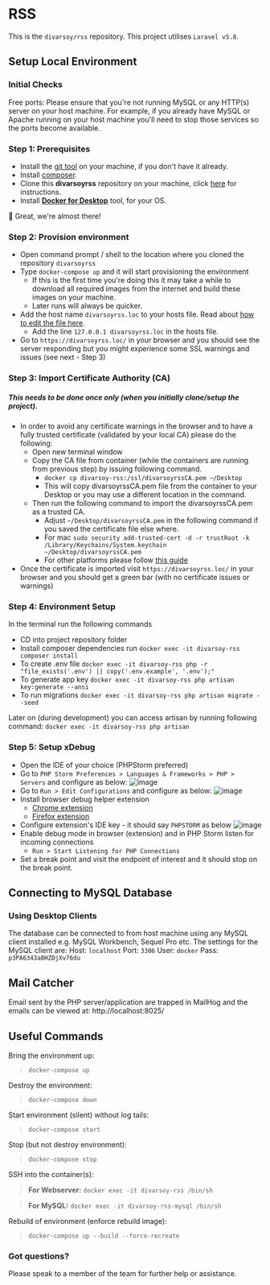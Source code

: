 # RSS
This is the `divarsoy/rss` repository. This project utilises `Laravel v5.8`.

## Setup Local Environment

### Initial Checks
Free ports: Please ensure that you're not running MySQL or any HTTP(s) server on your host machine. For example, if you already have MySQL or Apache running on your host machine you'll need to stop those services so the ports become available.

### Step 1: Prerequisites

- Install the [git tool](https://docs.github.com/en/free-pro-team@latest/github/getting-started-with-github/set-up-git) on your machine, if you don't have it already.
- Install [composer](https://getcomposer.org/).
- Clone this **divarsoyrss** repository on your machine, click [here](https://docs.github.com/en/free-pro-team@latest/github/creating-cloning-and-archiving-repositories/cloning-a-repository) for instructions.
- Install **[Docker for Desktop](https://www.docker.com/products/docker-desktop)** tool, for your OS.

:rocket: Great, we're almost there!

### Step 2: Provision environment
- Open command prompt / shell to the location where you cloned the repository `divarsoyrss`
- Type `docker-compose up` and it will start provisioning the environment
    - If this is the first time you're doing this it may take a while to download all required images from the internet and build these images on your machine.
    - Later runs will always be quicker.
- Add the host name `divarsoyrss.loc` to your hosts file. Read about [how to edit the file here](https://www.howtogeek.com/howto/27350/beginner-geek-how-to-edit-your-hosts-file/).
    - Add the line `127.0.0.1 divarsoyrss.loc` in the hosts file.
- Go to `https://divarsoyrss.loc/` in your browser and you should see the server responding but you might experience some SSL warnings and issues (see next - Step 3)

### Step 3: Import Certificate Authority (CA)
##### This needs to be done once only (when you initially clone/setup the project).
- In order to avoid any certificate warnings in the browser and to have a fully trusted certificate (validated by your local CA) please do the following:
  - Open new terminal window
  - Copy the CA file from container (while the containers are running from previous step) by issuing following command.
    - `docker cp divarsoy-rss:/ssl/divarsoyrssCA.pem ~/Desktop`
    - This will copy divarsoyrssCA.pem file from the container to your Desktop or you may use a different location in the command.
  - Then run the following command to import the divarsoyrssCA.pem as a trusted CA.
    - Adjust `~/Desktop/divarsoyrssCA.pem` in the following command if you saved the certificate file else where.
    - For mac `sudo security add-trusted-cert -d -r trustRoot -k /Library/Keychains/System.keychain ~/Desktop/divarsoyrssCA.pem`
    - For other platforms please follow [this guide](https://support.kerioconnect.gfi.com/hc/en-us/articles/360015200119)
- Once the certificate is imported visit `https://divarsoyrss.loc/` in your browser and you should get a green bar (with no certificate issues or warnings)

### Step 4: Environment Setup
In the terminal run the following commands
- CD into project repository folder
- Install composer dependencies run `docker exec -it divarsoy-rss composer install`
- To create .env file `docker exec -it divarsoy-rss php -r "file_exists('.env') || copy('.env.example', '.env');"`
- To generate app key `docker exec -it divarsoy-rss php artisan key:generate --ansi`
- To run migrations `docker exec -it divarsoy-rss php artisan migrate --seed`

Later on (during development) you can access artisan by running following command:
`docker exec -it divarsoy-rss php artisan`

### Step 5: Setup xDebug
- Open the IDE of your choice (PHPStorm preferred)
- Go to `PHP Storm Preferences > Languages & Frameworks > PHP > Servers` and configure as below:
![image](https://i.imgur.com/hV6niHp.png)
- Go to `Run > Edit Configurations` and configure as below:
![image](https://i.imgur.com/Dp5fBmp.png)
- Install browser debug helper extension
    - [Chrome extension](https://chrome.google.com/webstore/detail/xdebug-helper/eadndfjplgieldjbigjakmdgkmoaaaoc?hl=en)
    - [Firefox extension](https://addons.mozilla.org/en-GB/firefox/addon/xdebug-helper-for-firefox/)
- Configure extension's IDE key - it should say `PHPSTORM` as below
![image](https://i.imgur.com/N2ZkGiS.png/)
- Enable debug mode in browser (extension) and in PHP Storm listen for incoming connections
    - `Run > Start Listening for PHP Connections`
- Set a break point and visit the endpoint of interest and it should stop on the break point.  

## Connecting to MySQL Database
### Using Desktop Clients
The database can be connected to from host machine using any MySQL client installed e.g. MySQL Workbench, Sequel Pro etc. The settings for the MySQL client are:
Host: `localhost`
Port: `3306`
User: `docker`
Pass: `p3PA6343aBHZDjXv76du`
 
## Mail Catcher
Email sent by the PHP server/application are trapped in MailHog and the emails can be viewed at: http://localhost:8025/

## Useful Commands

Bring the environment up:
> `docker-compose up`

Destroy the environment:
> `docker-compose down`

Start environment (silent) without log tails:
> `docker-compose start`

Stop (but not destroy environment):
> `docker-compose stop`

SSH into the container(s):
> **For Webserver:** `docker exec -it divarsoy-rss /bin/sh`

> **For MySQL:** `docker exec -it divarsoy-rss-mysql /bin/sh`

Rebuild of environment (enforce rebuild image):
> `docker-compose up --build --force-recreate`

### Got questions?
Please speak to a member of the team for further help or assistance.